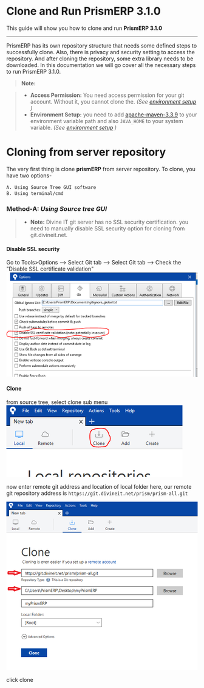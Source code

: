 Clone and Run **PrismERP 3.1.0**
===================


This guide will show you how to clone and run **PrismERP 3.1.0**

----------


PrismERP has its own repository structure that needs some defined steps to successfully  clone. Also, there is privacy and security setting to access the repository. And after cloning the repository, some extra library needs to be downloaded. In this documentation we will go cover all the necessary steps to run PrismERP 3.1.0.   

> **Note:** 


> - **Access Permission:** You need access permission for your  git account. Without it, you cannot clone the. *(See  [environment setup][2] )*
> - **Environment Setup:** you need to add [apache-maven-3.3.9][1] to your environment variable path and also ``` JAVA_HOME ``` to your system variable. *(See  [environment setup][2] )*

# Cloning from server repository
The very first thing is clone **prismERP** from server repository. To clone, you have two options-

	A. Using Source Tree GUI software 
	B. Using terminal/cmd

### Method-A:  *Using Source tree GUI*
>-  **Note:** Divine IT git server has no SSL security certification. you need to manually disable SSL security option for cloning from git.divineit.net. 

####  Disable SSL security 
Go to 
	Tools>Options 
	 --> Select Git tab
	 --> Select Git tab
	 --> Check the "Disable SSL certificate validation"
	![ ](https://github.com/uzzal-divineit/sphinx_documentatin/blob/master/res/disable_SSL.png)

#### Clone 
from source tree, select clone sub menu 
![](https://github.com/uzzal-divineit/sphinx_documentatin/blob/master/res/clone_menue.png)

now enter remote git address and location of local folder
here, our remote git repository address is ```https://git.divineit.net/prism/prism-all.git```


![](https://github.com/uzzal-divineit/sphinx_documentatin/blob/master/res/clone_location.png)

click clone

  [1]: https://repo.maven.apache.org/maven2/org/apache/maven/apache-maven/3.3.9/apache-maven-3.3.9-bin.zip
  [2]: http://
  [3]: https://
  [4]: http://
  [5]: https://
  [6]: http://
  [7]: http://
  [8]: http://
